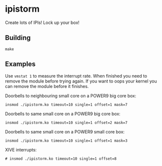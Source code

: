# ipistorm

Create lots of IPIs! Lock up your box!

## Building

```make```

## Examples

Use `vmstat 1` to measure the interrupt rate. When finished you need to
remove the module before trying again. If you want to oops your kernel
you can remove the module before it finishes.

Doorbells to neighbouring small core on a POWER9 big core box:

```insmod ./ipistorm.ko timeout=10 single=1 offset=1 mask=7```

Doorbells to same small core on a POWER9 big core box:

```insmod ./ipistorm.ko timeout=10 single=1 offset=2 mask=7```

Doorbells to same small core on a POWER9 small core box:

```insmod ./ipistorm.ko timeout=10 single=1 offset=1 mask=3```

XIVE interrupts:

```# insmod ./ipistorm.ko timeout=10 single=1 offset=8```
